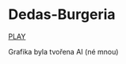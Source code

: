 # Dedas-Burgeria
[PLAY](https://Fildoo12.github.io/Dedas-Burgeria/)
<p>Grafika byla tvořena AI (né mnou)</p>
